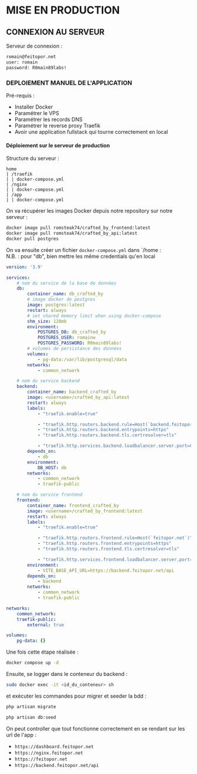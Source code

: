# MISE EN PRODUCTION

## CONNEXION AU SERVEUR

Serveur de connexion :
```sh
romain@feitopor.net
user: romain
password: R0main89labs!
```

### DEPLOIEMENT MANUEL DE L'APPLICATION

Pré-requis : 
* Installer Docker
* Paramétrer le VPS
* Paramétrer les records DNS
* Paramétrer le reverse proxy Traefik
* Avoir une application fullstack qui tourne correctement en local

#### Déploiement sur le serveur de production

Structure du serveur :
```
home
| /traefik
| | docker-compose.yml
| /nginx
| | docker-compose.yml
| /app
| | docker-compose.yml

```
On va récupérer les images Docker depuis notre repository sur notre serveur :
```sh
docker image pull romsteak74/crafted_by_frontend:latest
docker image pull romsteak74/crafted_by_api:latest
docker pull postgres
```

On va ensuite créer un fichier `docker-compose.yml` dans `/home :<br>
N.B. : pour "db", bien mettre les même credentials qu'en local
```yml
version: '3.9'

services:
    # nom du service de la base de données
    db:
        container_name: db_crafted_by
        # image docker de postgres
        image: postgres:latest
        restart: always
        # set shared memory limit when using docker-compose
        shm_size: 128mb
        environment:
            POSTGRES_DB: db_crafted_by
            POSTGRES_USER: romainw
            POSTGRES_PASSWORD: R0main89labs!
        # volumes de persistance des données
        volumes:
            - pg-data:/var/lib/postgresql/data
        networks:
            - common_network

    # nom du service backend
    backend:
        container_name: backend_crafted_by
        image: <username>/crafted_by_api:latest
        restart: always
        labels:
            - "traefik.enable=true"

            - "traefik.http.routers.backend.rule=Host(`backend.feitopor.net`)"
            - "traefik.http.routers.backend.entrypoints=https"
            - "traefik.http.routers.backend.tls.certresolver=tls"

            - "traefik.http.services.backend.loadbalancer.server.port=80"
        depends_on:
            - db
        environment:
            DB_HOST: db
        networks:
            - common_network
            - traefik-public

    # nom du service frontend
    frontend:
        container_name: frontend_crafted_by
        image: <username>/crafted_by_frontend:latest
        restart: always
        labels:
            - "traefik.enable=true"

            - "traefik.http.routers.frontend.rule=Host(`feitopor.net`)"
            - "traefik.http.routers.frontend.entrypoints=https"
            - "traefik.http.routers.frontend.tls.certresolver=tls"

            - "traefik.http.services.frontend.loadbalancer.server.port=80"
        environment:
            - VITE_BASE_API_URL=https://backend.feitopor.net/api
        depends_on:
            - backend
        networks:
            - common_network
            - traefik-public

networks:
    common_network:
    traefik-public:
        external: true

volumes:
    pg-data: {}

```

Une fois cette étape réalisée : 
```bash
docker compose up -d
```

Ensuite, se logger dans le conteneur du backend : 
```bash
sudo docker exec -it <id_du_conteneur> sh
```
et exécuter les commandes pour migrer et seeder la bdd :
```bash
php artisan migrate

php artisan db:seed
```

On peut controller que tout fonctionne correctement en se rendant sur les url de l'app :
- `https://dashboard.feitopor.net` 
- `https://nginx.feitopor.net` 
- `https://feitopor.net` 
- `https://backend.feitopor.net/api` 